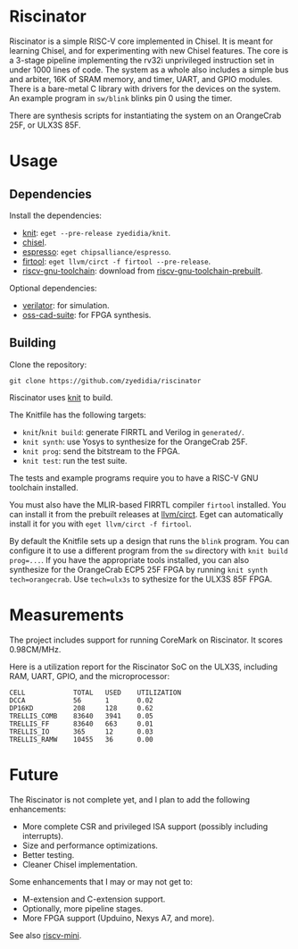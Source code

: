 # Riscinator

Riscinator is a simple RISC-V core implemented in Chisel. It is meant for
learning Chisel, and for experimenting with new Chisel features. The core is a
3-stage pipeline implementing the rv32i unprivileged instruction set in under
1000 lines of code. The system as a whole also includes a simple bus and
arbiter, 16K of SRAM memory, and timer, UART, and GPIO modules. There is a
bare-metal C library with drivers for the devices on the system. An example
program in `sw/blink` blinks pin 0 using the timer.

There are synthesis scripts for instantiating the system on an OrangeCrab 25F,
or ULX3S 85F.

# Usage

## Dependencies

Install the dependencies:

* [knit](https://github.com/zyedidia/knit): `eget --pre-release zyedidia/knit`.
* [chisel](https://github.com/chipsalliance/chisel3).
* [espresso](https://github.com/chipsalliance/espresso): `eget chipsalliance/espresso`.
* [firtool](https://github.com/llvm/circt): `eget llvm/circt -f firtool --pre-release`.
* [riscv-gnu-toolchain](https://github.com/riscv-collab/riscv-gnu-toolchain): download from [riscv-gnu-toolchain-prebuilt](https://github.com/zyedidia/riscv-gnu-toolchain-prebuilt).

Optional dependencies:

* [verilator](https://github.com/verilator/verilator): for simulation.
* [oss-cad-suite](https://github.com/YosysHQ/oss-cad-suite-build): for FPGA synthesis.

## Building

Clone the repository:

```
git clone https://github.com/zyedidia/riscinator
```

Riscinator uses [knit](https://github.com/zyedidia/knit) to build.

The Knitfile has the following targets:

* `knit`/`knit build`: generate FIRRTL and Verilog in `generated/`.
* `knit synth`: use Yosys to synthesize for the OrangeCrab 25F.
* `knit prog`: send the bitstream to the FPGA.
* `knit test`: run the test suite.

The tests and example programs require you to have a RISC-V GNU toolchain
installed.

You must also have the MLIR-based FIRRTL compiler `firtool` installed. You can
install it from the prebuilt releases at
[llvm/circt](https://github.com/llvm/circt). Eget can automatically install it
for you with `eget llvm/circt -f firtool`.

By default the Knitfile sets up a design that runs the `blink` program. You can
configure it to use a different program from the `sw` directory with `knit
build prog=...`. If you have the appropriate tools installed, you can also
synthesize for the OrangeCrab ECP5 25F FPGA by running `knit synth
tech=orangecrab`. Use `tech=ulx3s` to sythesize for the ULX3S 85F FPGA.

# Measurements

The project includes support for running CoreMark on Riscinator. It scores
0.98CM/MHz.

Here is a utilization report for the Riscinator SoC on the ULX3S, including
RAM, UART, GPIO, and the microprocessor:

```
CELL        	TOTAL	USED	UTILIZATION
DCCA        	56   	1   	0.02
DP16KD      	208  	128 	0.62
TRELLIS_COMB	83640	3941	0.05
TRELLIS_FF  	83640	663 	0.01
TRELLIS_IO  	365  	12  	0.03
TRELLIS_RAMW	10455	36  	0.00
```

# Future

The Riscinator is not complete yet, and I plan to add the following
enhancements:

* More complete CSR and privileged ISA support (possibly including interrupts).
* Size and performance optimizations.
* Better testing.
* Cleaner Chisel implementation.

Some enhancements that I may or may not get to:

* M-extension and C-extension support.
* Optionally, more pipeline stages.
* More FPGA support (Upduino, Nexys A7, and more).

See also [riscv-mini](https://github.com/ucb-bar/riscv-mini).
